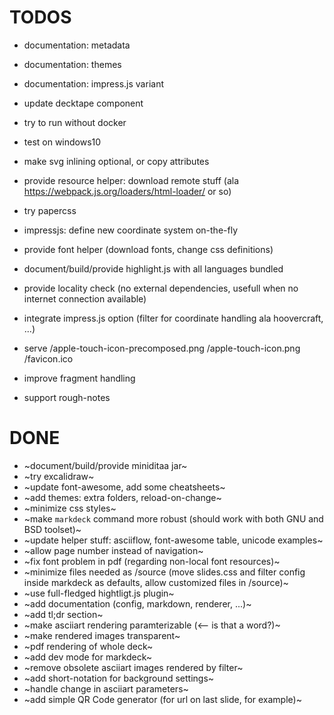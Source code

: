# TODOS

* documentation: metadata
* documentation: themes
* documentation: impress.js variant
* update decktape component
* try to run without docker
* test on windows10
* make svg inlining optional, or copy attributes
* provide resource helper: download remote stuff (ala https://webpack.js.org/loaders/html-loader/ or so)
* try papercss
* impressjs: define new coordinate system on-the-fly

* provide font helper (download fonts, change css definitions)
* document/build/provide highlight.js with all languages bundled
* provide locality check (no external dependencies, usefull when no internet connection available)
* integrate impress.js option (filter for coordinate handling ala hoovercraft, ...)

* serve /apple-touch-icon-precomposed.png /apple-touch-icon.png /favicon.ico

* improve fragment handling
* support rough-notes

# DONE

* ~document/build/provide miniditaa jar~
* ~try excalidraw~
* ~update font-awesome, add some cheatsheets~
* ~add themes: extra folders, reload-on-change~
* ~minimize css styles~
* ~make `markdeck` command more robust (should work with both GNU and BSD toolset)~
* ~update helper stuff: asciiflow, font-awesome table, unicode examples~
* ~allow page number instead of navigation~
* ~fix font problem in pdf (regarding non-local font resources)~
* ~minimize files needed as /source (move slides.css and filter config inside markdeck as defaults, allow customized files in /source)~
* ~use full-fledged hightligt.js plugin~
* ~add documentation (config, markdown, renderer, ...)~
* ~add tl;dr section~
* ~make asciiart rendering paramterizable (<-- is that a word?)~
* ~make rendered images transparent~
* ~pdf rendering of whole deck~
* ~add dev mode for markdeck~
* ~remove obsolete asciiart images rendered by filter~
* ~add short-notation for background settings~
* ~handle change in asciiart parameters~
* ~add simple QR Code generator (for url on last slide, for example)~

